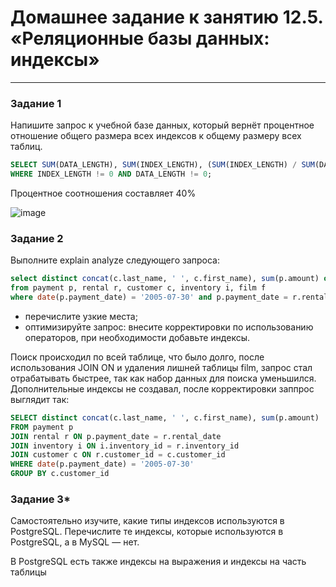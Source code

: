 # Домашнее задание к занятию 12.5. «Реляционные базы данных: индексы»

---

### Задание 1

Напишите запрос к учебной базе данных, который вернёт процентное отношение общего размера всех индексов к общему размеру всех таблиц.

```sql
SELECT SUM(DATA_LENGTH), SUM(INDEX_LENGTH), (SUM(INDEX_LENGTH) / SUM(DATA_LENGTH)) * 100 FROM information_schema.TABLES t 
WHERE INDEX_LENGTH != 0 AND DATA_LENGTH != 0;
```

Процентное соотношения составляет 40%

![image](https://user-images.githubusercontent.com/44001733/209209268-658927fb-9783-4a16-b380-4ebe1ad144c6.png)

### Задание 2

Выполните explain analyze следующего запроса:
```sql
select distinct concat(c.last_name, ' ', c.first_name), sum(p.amount) over (partition by c.customer_id, f.title)
from payment p, rental r, customer c, inventory i, film f
where date(p.payment_date) = '2005-07-30' and p.payment_date = r.rental_date and r.customer_id = c.customer_id and i.inventory_id = r.inventory_id
```
- перечислите узкие места;
- оптимизируйте запрос: внесите корректировки по использованию операторов, при необходимости добавьте индексы.

Поиск происходил по всей таблице, что было долго, после использования JOIN ON и удаления лишней таблицы film, запрос стал отрабатывать быстрее, так как набор данных для поиска уменьшился.
Дополнительные индексы не создавал, после корректировки заппрос выглядит так:

```sql
SELECT distinct concat(c.last_name, ' ', c.first_name), sum(p.amount)
FROM payment p
JOIN rental r ON p.payment_date = r.rental_date 
JOIN inventory i ON i.inventory_id = r.inventory_id
JOIN customer c ON r.customer_id = c.customer_id 
WHERE date(p.payment_date) = '2005-07-30'
GROUP BY c.customer_id
```

### Задание 3*

Самостоятельно изучите, какие типы индексов используются в PostgreSQL. Перечислите те индексы, которые используются в PostgreSQL, а в MySQL — нет.

В PostgreSQL есть также индексы на выражения и индексы на часть таблицы

